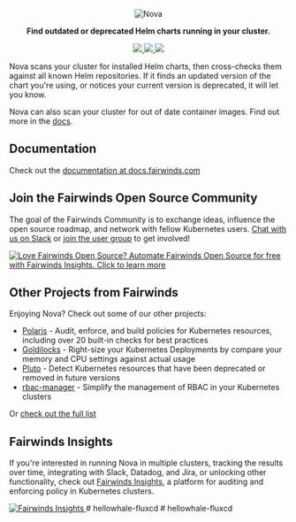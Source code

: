 <div align="center" class="no-border">
  <img src="/img/logo.png" alt="Nova" />
  <br>

  <b>Find outdated or deprecated Helm charts running in your cluster.</b>

  <a href="https://github.com/FairwindsOps/nova/releases">
    <img src="https://img.shields.io/github/v/release/FairwindsOps/nova">
  </a>
  <a href="https://goreportcard.com/report/github.com/FairwindsOps/nova">
    <img src="https://goreportcard.com/badge/github.com/FairwindsOps/nova">
  </a>
  <a href="https://circleci.com/gh/FairwindsOps/nova.svg">
    <img src="https://circleci.com/gh/FairwindsOps/nova.svg?style=svg">
  </a>
</div>

Nova scans your cluster for installed Helm charts, then cross-checks them against
all known Helm repositories. If it finds an updated version of the chart you're using,
or notices your current version is deprecated, it will let you know.

Nova can also scan your cluster for out of date container images. Find out more in the [docs](https://nova.docs.fairwinds.com).

## Documentation

Check out the [documentation at docs.fairwinds.com](https://nova.docs.fairwinds.com)

<!-- Begin boilerplate -->
## Join the Fairwinds Open Source Community

The goal of the Fairwinds Community is to exchange ideas, influence the open source roadmap,
and network with fellow Kubernetes users.
[Chat with us on Slack](https://join.slack.com/t/fairwindscommunity/shared_invite/zt-e3c6vj4l-3lIH6dvKqzWII5fSSFDi1g)
or
[join the user group](https://www.fairwinds.com/open-source-software-user-group) to get involved!

<a href="https://insights.fairwinds.com/auth/register/">
  <img src="https://www.fairwinds.com/hubfs/Doc_Banners/Fairwinds_OSS_User_Group_740x125_v6.png"
  alt="Love Fairwinds Open Source? Automate Fairwinds Open Source for free with Fairwinds Insights. Click to learn more" />
</a>

## Other Projects from Fairwinds

Enjoying Nova? Check out some of our other projects:
* [Polaris](https://github.com/FairwindsOps/Polaris) - Audit, enforce, and build policies for Kubernetes resources, including over 20 built-in checks for best practices
* [Goldilocks](https://github.com/FairwindsOps/Goldilocks) - Right-size your Kubernetes Deployments by compare your memory and CPU settings against actual usage
* [Pluto](https://github.com/FairwindsOps/Pluto) - Detect Kubernetes resources that have been deprecated or removed in future versions
* [rbac-manager](https://github.com/FairwindsOps/rbac-manager) - Simplify the management of RBAC in your Kubernetes clusters

Or [check out the full list](https://www.fairwinds.com/open-source-software?utm_source=nova&utm_medium=nova&utm_campaign=nova)
## Fairwinds Insights
If you're interested in running Nova in multiple clusters,
tracking the results over time, integrating with Slack, Datadog, and Jira,
or unlocking other functionality, check out
[Fairwinds Insights](https://fairwinds.com/pricing),
a platform for auditing and enforcing policy in Kubernetes clusters.

<a href="https://fairwinds.com/pricing">
  <img src="https://www.fairwinds.com/hubfs/Doc_Banners/Fairwinds_Nova_Ad.png" alt="Fairwinds Insights" />
</a>
# hellowhale-fluxcd
# hellowhale-fluxcd
